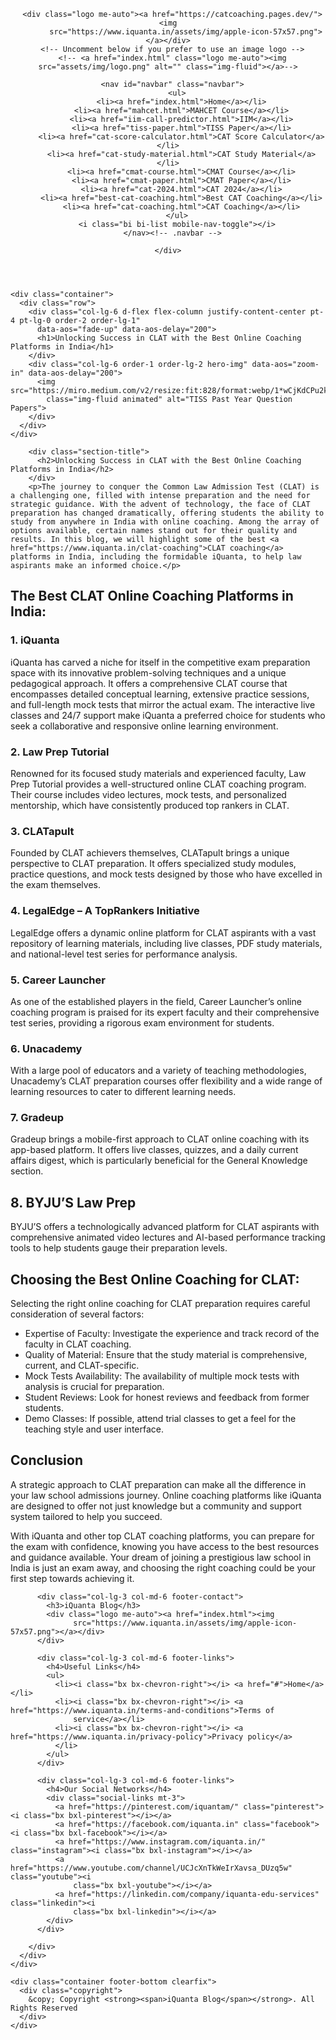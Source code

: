 <!DOCTYPE html>
<html lang="en">

<head>
  <meta charset="utf-8">
  <meta content="width=device-width, initial-scale=1.0" name="viewport">

  <title>Unlocking Success in CLAT with the Best Online Coaching Platforms in India</title>
  <meta
    content="Among the array of options available, certain names stand out for their quality and results. In this blog, we will highlight some of the best CLAT coaching platforms in India, including the formidable iQuanta, to help law aspirants make an informed choice.">
  <meta content="clat,best clat coaching,best clat coaching in india,clat course" name="keyword">

  <!-- Favicons -->
  <link href="https://www.iquanta.in/assets/img/apple-icon-57x57.png" rel="icon">
  <link href="https://www.iquanta.in/assets/img/apple-icon-57x57.png" rel="apple-touch-icon">

  <!-- Google Fonts -->
  <link
    href="https://fonts.googleapis.com/css?family=Open+Sans:300,300i,400,400i,600,600i,700,700i|Jost:300,300i,400,400i,500,500i,600,600i,700,700i|Poppins:300,300i,400,400i,500,500i,600,600i,700,700i"
    rel="stylesheet">

  <!-- Vendor CSS Files -->
  <link href="https://catcoaching.pages.dev/assets/vendor/aos/aos.css" rel="stylesheet">
  <link href="https://catcoaching.pages.dev/assets/vendor/bootstrap/css/bootstrap.min.css" rel="stylesheet">
  <link href="https://catcoaching.pages.dev/assets/vendor/bootstrap-icons/bootstrap-icons.css" rel="stylesheet">
  <link href="https://catcoaching.pages.dev/assets/vendor/boxicons/css/boxicons.min.css" rel="stylesheet">
  <link href="https://catcoaching.pages.dev/assets/vendor/glightbox/css/glightbox.min.css" rel="stylesheet">
  <link href="https://catcoaching.pages.dev/assets/vendor/remixicon/remixicon.css" rel="stylesheet">
  <link href="https://catcoaching.pages.dev/assets/vendor/swiper/swiper-bundle.min.css" rel="stylesheet">

  <!-- Template Main CSS File -->
  <link href="https://catcoaching.pages.dev/assets/css/style.css" rel="stylesheet">

  <!-- =======================================================
      * Template Name: Arsha
      * Updated: Sep 18 2023 with Bootstrap v5.3.2
      * Template URL: https://bootstrapmade.com/arsha-free-bootstrap-html-template-corporate/
      * Author: BootstrapMade.com
      * License: https://bootstrapmade.com/license/
      ======================================================== -->
</head>

<body>

  <!-- ======= Header ======= -->
  <header id="header" class="fixed-top ">
    <div class="container d-flex align-items-center">

      <div class="logo me-auto"><a href="https://catcoaching.pages.dev/"><img
            src="https://www.iquanta.in/assets/img/apple-icon-57x57.png"></a></div>
      <!-- Uncomment below if you prefer to use an image logo -->
      <!-- <a href="index.html" class="logo me-auto"><img src="assets/img/logo.png" alt="" class="img-fluid"></a>-->

      <nav id="navbar" class="navbar">
        <ul>
          <li><a href="index.html">Home</a></li>
          <li><a href="mahcet.html">MAHCET Course</a></li>
          <li><a href="iim-call-predictor.html">IIM</a></li>
          <li><a href="tiss-paper.html">TISS Paper</a></li>
          <li><a href="cat-score-calculator.html">CAT Score Calculator</a></li>
          <li><a href="cat-study-material.html">CAT Study Material</a></li>
          <li><a href="cmat-course.html">CMAT Course</a></li>
          <li><a href="cmat-paper.html">CMAT Paper</a></li>
          <li><a href="cat-2024.html">CAT 2024</a></li>
          <li><a href="best-cat-coaching.html">Best CAT Coaching</a></li>
          <li><a href="cat-coaching.html">CAT Coaching</a></li>
        </ul>
        <i class="bi bi-list mobile-nav-toggle"></i>
      </nav><!-- .navbar -->

    </div>
  </header><!-- End Header -->

  <!-- ======= Hero Section ======= -->
  <section id="hero" class="d-flex align-items-center">

    <div class="container">
      <div class="row">
        <div class="col-lg-6 d-flex flex-column justify-content-center pt-4 pt-lg-0 order-2 order-lg-1"
          data-aos="fade-up" data-aos-delay="200">
          <h1>Unlocking Success in CLAT with the Best Online Coaching Platforms in India</h1>
        </div>
        <div class="col-lg-6 order-1 order-lg-2 hero-img" data-aos="zoom-in" data-aos-delay="200">
          <img src="https://miro.medium.com/v2/resize:fit:828/format:webp/1*wCjKdCPu2ktBWuSvGc9Etw.jpeg"
            class="img-fluid animated" alt="TISS Past Year Question Papers">
        </div>
      </div>
    </div>

  </section><!-- End Hero -->

  <main id="main">
    <!-- ======= About Us Section ======= -->
    <section id="about" class="about">
      <div class="container" data-aos="fade-up">

        <div class="section-title">
          <h2>Unlocking Success in CLAT with the Best Online Coaching Platforms in India</h2>
        </div>
        <p>The journey to conquer the Common Law Admission Test (CLAT) is a challenging one, filled with intense preparation and the need for strategic guidance. With the advent of technology, the face of CLAT preparation has changed dramatically, offering students the ability to study from anywhere in India with online coaching. Among the array of options available, certain names stand out for their quality and results. In this blog, we will highlight some of the best <a href="https://www.iquanta.in/clat-coaching">CLAT coaching</a> platforms in India, including the formidable iQuanta, to help law aspirants make an informed choice.</p>
<h2>The Best CLAT Online Coaching Platforms in India:</h2>
        <h3>1. iQuanta</h3>
        <p>iQuanta has carved a niche for itself in the competitive exam preparation space with its innovative problem-solving techniques and a unique pedagogical approach. It offers a comprehensive CLAT course that encompasses detailed conceptual learning, extensive practice sessions, and full-length mock tests that mirror the actual exam. The interactive live classes and 24/7 support make iQuanta a preferred choice for students who seek a collaborative and responsive online learning environment.</p>
        <h3>2. Law Prep Tutorial</h3>
        <p>Renowned for its focused study materials and experienced faculty, Law Prep Tutorial provides a well-structured online CLAT coaching program. Their course includes video lectures, mock tests, and personalized mentorship, which have consistently produced top rankers in CLAT.</p>
        <h3>3. CLATapult</h3>
        <p>Founded by CLAT achievers themselves, CLATapult brings a unique perspective to CLAT preparation. It offers specialized study modules, practice questions, and mock tests designed by those who have excelled in the exam themselves.</p>
        <h3>4. LegalEdge – A TopRankers Initiative</h3>
        <p>LegalEdge offers a dynamic online platform for CLAT aspirants with a vast repository of learning materials, including live classes, PDF study materials, and national-level test series for performance analysis.</p>
        <h3>5. Career Launcher</h3>
        <p>As one of the established players in the field, Career Launcher’s online coaching program is praised for its expert faculty and their comprehensive test series, providing a rigorous exam environment for students.</p>
        <h3>6. Unacademy</h3>
        <p>With a large pool of educators and a variety of teaching methodologies, Unacademy’s CLAT preparation courses offer flexibility and a wide range of learning resources to cater to different learning needs.</p>
<h3>7. Gradeup</h3>
        <p>Gradeup brings a mobile-first approach to CLAT online coaching with its app-based platform. It offers live classes, quizzes, and a daily current affairs digest, which is particularly beneficial for the General Knowledge section.</p>
        <h2>8. BYJU’S Law Prep</h2>
        <p>BYJU’S offers a technologically advanced platform for CLAT aspirants with comprehensive animated video lectures and AI-based performance tracking tools to help students gauge their preparation levels.</p>
        <h2>Choosing the Best Online Coaching for CLAT:</h2>
        <p>Selecting the right online coaching for CLAT preparation requires careful consideration of several factors:</p>
        <ul>
          <li>Expertise of Faculty: Investigate the experience and track record of the faculty in CLAT coaching.</li>
          <li>Quality of Material: Ensure that the study material is comprehensive, current, and CLAT-specific.</li>
          <li>Mock Tests Availability: The availability of multiple mock tests with analysis is crucial for preparation.</li>
          <li>Student Reviews: Look for honest reviews and feedback from former students.</li>
          <li>Demo Classes: If possible, attend trial classes to get a feel for the teaching style and user interface.</li>
        </ul>
<h2>Conclusion</h2>
<p>A strategic approach to CLAT preparation can make all the difference in your law school admissions journey. Online coaching platforms like iQuanta are designed to offer not just knowledge but a community and support system tailored to help you succeed.</p>
        <p>With iQuanta and other top CLAT coaching platforms, you can prepare for the exam with confidence, knowing you have access to the best resources and guidance available. Your dream of joining a prestigious law school in India is just an exam away, and choosing the right coaching could be your first step towards achieving it.</p>
      </div>
    </section><!-- End About Us Section -->

  </main><!-- End #main -->

  <!-- ======= Footer ======= -->
  <footer id="footer">
    <div class="footer-top">
      <div class="container">
        <div class="row">

          <div class="col-lg-3 col-md-6 footer-contact">
            <h3>iQuanta Blog</h3>
            <div class="logo me-auto"><a href="index.html"><img
                  src="https://www.iquanta.in/assets/img/apple-icon-57x57.png"></a></div>
          </div>

          <div class="col-lg-3 col-md-6 footer-links">
            <h4>Useful Links</h4>
            <ul>
              <li><i class="bx bx-chevron-right"></i> <a href="#">Home</a></li>
              <li><i class="bx bx-chevron-right"></i> <a href="https://www.iquanta.in/terms-and-conditions">Terms of
                  service</a></li>
              <li><i class="bx bx-chevron-right"></i> <a href="https://www.iquanta.in/privacy-policy">Privacy policy</a>
              </li>
            </ul>
          </div>

          <div class="col-lg-3 col-md-6 footer-links">
            <h4>Our Social Networks</h4>
            <div class="social-links mt-3">
              <a href="https://pinterest.com/iquantam/" class="pinterest"><i class="bx bxl-pinterest"></i></a>
              <a href="https://facebook.com/iquanta.in" class="facebook"><i class="bx bxl-facebook"></i></a>
              <a href="https://www.instagram.com/iquanta.in/" class="instagram"><i class="bx bxl-instagram"></i></a>
              <a href="https://www.youtube.com/channel/UCJcXnTkWeIrXavsa_DUzq5w" class="youtube"><i
                  class="bx bxl-youtube"></i></a>
              <a href="https://linkedin.com/company/iquanta-edu-services" class="linkedin"><i
                  class="bx bxl-linkedin"></i></a>
            </div>
          </div>

        </div>
      </div>
    </div>

    <div class="container footer-bottom clearfix">
      <div class="copyright">
        &copy; Copyright <strong><span>iQuanta Blog</span></strong>. All Rights Reserved
      </div>
    </div>
  </footer><!-- End Footer -->

  <div id="preloader"></div>
  <a href="#" class="back-to-top d-flex align-items-center justify-content-center"><i
      class="bi bi-arrow-up-short"></i></a>

  <!-- Vendor JS Files -->
  <script src="https://catcoaching.pages.dev/assets/vendor/aos/aos.js"></script>
  <script src="https://catcoaching.pages.dev/assets/vendor/bootstrap/js/bootstrap.bundle.min.js"></script>
  <script src="https://catcoaching.pages.dev/assets/vendor/glightbox/js/glightbox.min.js"></script>
  <script src="https://catcoaching.pages.dev/assets/vendor/isotope-layout/isotope.pkgd.min.js"></script>
  <script src="https://catcoaching.pages.dev/assets/vendor/swiper/swiper-bundle.min.js"></script>
  <script src="https://catcoaching.pages.dev/assets/vendor/waypoints/noframework.waypoints.js"></script>
  <script src="https://catcoaching.pages.dev/assets/vendor/php-email-form/validate.js"></script>

  <!-- Template Main JS File -->
  <script src="https://catcoaching.pages.dev/assets/js/main.js"></script>

</body>

</html>
